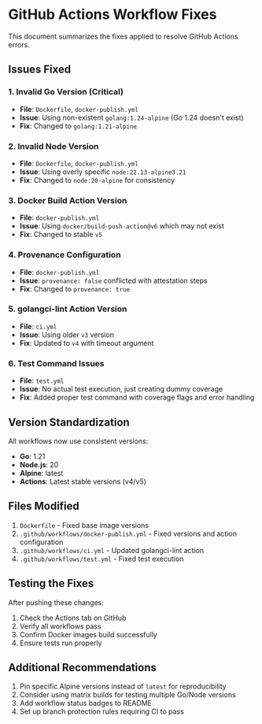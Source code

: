 # GitHub Actions Workflow Fixes

This document summarizes the fixes applied to resolve GitHub Actions errors.

## Issues Fixed

### 1. **Invalid Go Version (Critical)**
- **File**: `Dockerfile`, `docker-publish.yml`
- **Issue**: Using non-existent `golang:1.24-alpine` (Go 1.24 doesn't exist)
- **Fix**: Changed to `golang:1.21-alpine`

### 2. **Invalid Node Version**
- **File**: `Dockerfile`, `docker-publish.yml`
- **Issue**: Using overly specific `node:22.13-alpine3.21`
- **Fix**: Changed to `node:20-alpine` for consistency

### 3. **Docker Build Action Version**
- **File**: `docker-publish.yml`
- **Issue**: Using `docker/build-push-action@v6` which may not exist
- **Fix**: Changed to stable `v5`

### 4. **Provenance Configuration**
- **File**: `docker-publish.yml`
- **Issue**: `provenance: false` conflicted with attestation steps
- **Fix**: Changed to `provenance: true`

### 5. **golangci-lint Action Version**
- **File**: `ci.yml`
- **Issue**: Using older `v3` version
- **Fix**: Updated to `v4` with timeout argument

### 6. **Test Command Issues**
- **File**: `test.yml`
- **Issue**: No actual test execution, just creating dummy coverage
- **Fix**: Added proper test command with coverage flags and error handling

## Version Standardization

All workflows now use consistent versions:
- **Go**: 1.21
- **Node.js**: 20
- **Alpine**: latest
- **Actions**: Latest stable versions (v4/v5)

## Files Modified

1. `Dockerfile` - Fixed base image versions
2. `.github/workflows/docker-publish.yml` - Fixed versions and action configuration
3. `.github/workflows/ci.yml` - Updated golangci-lint action
4. `.github/workflows/test.yml` - Fixed test execution

## Testing the Fixes

After pushing these changes:
1. Check the Actions tab on GitHub
2. Verify all workflows pass
3. Confirm Docker images build successfully
4. Ensure tests run properly

## Additional Recommendations

1. Pin specific Alpine versions instead of `latest` for reproducibility
2. Consider using matrix builds for testing multiple Go/Node versions
3. Add workflow status badges to README
4. Set up branch protection rules requiring CI to pass